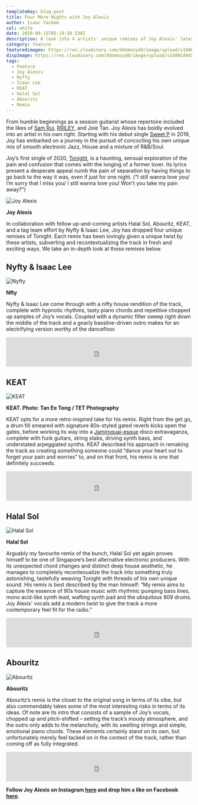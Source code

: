 ```yaml
---
templateKey: blog-post
title: Four More Nights with Joy Alexis
author: Isaac Yackem
col: white
date: 2020-09-15T05:19:50.538Z
description: A look into 4 artists' unique remixes of Joy Alexis' latest single, Tonight.
category: feature
featuredimageo: https://res.cloudinary.com/ddomozydd/image/upload/v1600149373/JoyAlexisBanner_ke4vac.jpg
dispImage: https://res.cloudinary.com/ddomozydd/image/upload/v1600149453/JoyCard_pyfwzd.jpg
tags:
  - Feature
  - Joy Alexis
  - Nyfty
  - Isaac Lee
  - KEAT
  - Halal Sol
  - Abouritz
  - Remix
---
```

From humble beginnings as a session guitarist whose repertoire included the likes of [Sam Rui](https://youtu.be/zDnP6UsCRi8), [RRILEY](https://youtu.be/AGkHrUpZyPM), and Joie Tan. Joy Alexis has boldly evolved into an artist in his own right. Starting with his debut single [Sweet P](https://open.spotify.com/track/4dwlk9XWz3yLh31glfjr1D?si=3uiE0obETrqsIaX3VWUW4g) in 2019, Joy has embarked on a journey in the pursuit of concocting his own unique mix of smooth electronic Jazz, House and a mixture of R&B/Soul.

Joy’s first single of 2020, [Tonight](https://open.spotify.com/track/1rjjoWqix2bQImwrejIMDJ?si=prnUYahUSqKx8U4LGeRyKQ), is a haunting, sensual exploration of the pain and confusion that comes with the longing of a former lover. Its lyrics present a desperate appeal numb the pain of separation by having things to go back to the way it was, even if just for one night. (“I still wanna love you/ I’m sorry that I miss you/ I still wanna love you/ Won’t you take my pain away?”)

![Joy Alexis](https://res.cloudinary.com/ddomozydd/image/upload/v1600148560/joyalexis_qwhdal.jpg "Joy Alexis")

**Joy Alexis**

In collaboration with fellow up-and-coming artists Halal Sol, Abouritz, KEAT, and a tag team effort by Nyfty & Isaac Lee, Joy has dropped four unique remixes of Tonight. Each remix has been lovingly given a unique twist by these artists, subverting and recontextualizing the track in fresh and exciting ways. We take an in-depth look at these remixes below.

## Nyfty & Isaac Lee

![Nyfty](https://res.cloudinary.com/ddomozydd/image/upload/v1600147597/Nyfty_adqx9j.jpg "Nyfty")

**Nfty** 

Nyfty & Isaac Lee come through with a nifty house rendition of the track, complete with hypnotic rhythms, tasty piano chords and repetitive chopped up samples of Joy’s vocals. Coupled with a dynamic filter sweep right down the middle of the track and a gnarly bassline-driven outro makes for an electrifying version worthy of the dancefloor.

<iframe src="https://open.spotify.com/embed/track/2b9MNMSbXuzJve094pLBxs" width="100%" height="80" frameborder="0" allowtransparency="true" allow="encrypted-media"></iframe>

## KEAT

![KEAT](https://res.cloudinary.com/ddomozydd/image/upload/v1600147770/KEAT_in1wfb.jpg "KEAT")

**KEAT. Photo: Tan Ee Tong / TET Photography**

KEAT opts for a more retro-inspired take for his remix. Right from the get go, a drum fill smeared with signature 80s-styled gated reverb kicks open the gates, before working its way into a [Jamiroquai-esque](https://open.spotify.com/track/0upgxxew2mVAEctrz08jnf?si=4A71FmpnTFGW4HsE3yRI4w) disco extravaganza, complete with funk guitars, string stabs, driving synth bass, and understated arpeggiated synths. KEAT described his approach in remaking the track as creating something someone could “dance your heart out to forget your pain and worries” to, and on that front, his remix is one that definitely succeeds.

<iframe src="https://open.spotify.com/embed/track/6Q1vccv3WvgW3tNtc6WOTU" width="100%" height="80" frameborder="0" allowtransparency="true" allow="encrypted-media"></iframe>

## Halal Sol

![Halal Sol](https://res.cloudinary.com/ddomozydd/image/upload/v1600147993/HalalSol_elq7fk.jpg "Halal Sol")

**Halal Sol**

Arguably my favourite remix of the bunch, Halal Sol yet again proves himself to be one of Singapore’s best alternative electronic producers. With its unexpected chord changes and distinct deep house aesthetic, he manages to completely recontexualize the track into something truly astonishing, tastefully weaving Tonight with threads of his own unique sound. His remix is best described by the man himself: “My remix aims to capture the essence of 90s house music with rhythmic pumping bass lines, mono acid-like synth lead, wafting synth pad and the ubiquitous 909 drums. Joy Alexis' vocals add a modern twist to give the track a more contemporary feel fit for the radio.”

<iframe src="https://open.spotify.com/embed/track/1yu4JNJBWs1GC7xw1uMQM0" width="100%" height="80" frameborder="0" allowtransparency="true" allow="encrypted-media"></iframe>

## Abouritz

![Abouritz](https://res.cloudinary.com/ddomozydd/image/upload/v1600148122/Abouritz_zsqk4l.jpg "Abouritz")

**Abouritz**

Abouritz’s remix is the closet to the original song in terms of its vibe, but also commendably takes some of the most interesting risks in terms of its ideas. Of note are its intro that consists of a sample of Joy’s vocals, chopped up and pitch-shifted – setting the track’s moody atmosphere, and the outro only adds to the melancholy, with its swelling strings and simple, emotional piano chords. These elements certainly stand on its own, but unfortunately merely feel tacked on in the context of the track, rather than coming off as fully integrated.

<iframe src="https://open.spotify.com/embed/track/5pY98v3MzgBU9KIPGNWhWC" width="100%" height="80" frameborder="0" allowtransparency="true" allow="encrypted-media"></iframe>

**Follow Joy Alexis on Instagram [here](https://www.instagram.com/j0yalexis/) and drop him a like on Facebook [here](https://www.facebook.com/joyalexismusic).**